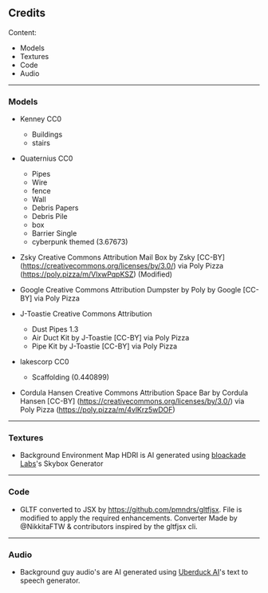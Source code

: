 ## Credits

Content:

- Models
- Textures
- Code
- Audio

---

### Models

- Kenney CC0

  - Buildings
  - stairs

- Quaternius CC0

  - Pipes
  - Wire
  - fence
  - Wall
  - Debris Papers
  - Debris Pile
  - box
  - Barrier Single
  - cyberpunk themed (3.67673)

- Zsky Creative Commons Attribution
  Mail Box by Zsky [CC-BY] (https://creativecommons.org/licenses/by/3.0/) via Poly Pizza (https://poly.pizza/m/VlxwPqpKSZ)
  (Modified)

- Google Creative Commons Attribution
  Dumpster by Poly by Google [CC-BY] via Poly Pizza

- J-Toastie Creative Commons Attribution

  - Dust Pipes 1.3
  - Air Duct Kit by J-Toastie [CC-BY] via Poly Pizza
  - Pipe Kit by J-Toastie [CC-BY] via Poly Pizza

- lakescorp CC0

  - Scaffolding (0.440899)

- Cordula Hansen Creative Commons Attribution
  Space Bar by Cordula Hansen [CC-BY] (https://creativecommons.org/licenses/by/3.0/) via Poly Pizza (https://poly.pizza/m/4vlKrz5wDOF)

---

### Textures

- Background Environment Map HDRI is AI generated using [bloackade Labs](https://www.blockadelabs.com/)'s Skybox Generator

---

### Code

- GLTF converted to JSX by https://github.com/pmndrs/gltfjsx.
  File is modified to apply the required enhancements.
  Converter Made by @NikkitaFTW & contributors inspired by the gltfjsx cli.

---

### Audio

- Background guy audio's are AI generated using [Uberduck AI](https://uberduck.ai/)'s text to speech generator.
